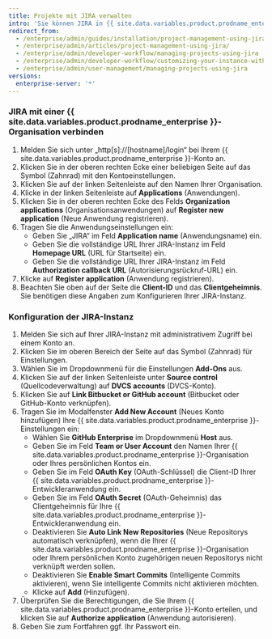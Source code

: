 ```yaml
---
title: Projekte mit JIRA verwalten
intro: 'Sie können JIRA in {{ site.data.variables.product.prodname_enterprise }} zur Projektverwaltung integrieren.'
redirect_from:
  - /enterprise/admin/guides/installation/project-management-using-jira/
  - /enterprise/admin/articles/project-management-using-jira/
  - /enterprise/admin/developer-workflow/managing-projects-using-jira
  - /enterprise/admin/developer-workflow/customizing-your-instance-with-integrations
  - /enterprise/admin/user-management/managing-projects-using-jira
versions:
  enterprise-server: '*'
---
```


### JIRA mit einer {{ site.data.variables.product.prodname_enterprise }}-Organisation verbinden

1. Melden Sie sich unter „http[s]://[hostname]/login“ bei Ihrem {{ site.data.variables.product.prodname_enterprise }}-Konto an.
1. Klicken Sie in der oberen rechten Ecke einer beliebigen Seite auf das Symbol (Zahnrad) mit den Kontoeinstellungen.
1. Klicken Sie auf der linken Seitenleiste auf den Namen Ihrer Organisation.
1. Klicke in der linken Seitenleiste auf **Applications** (Anwendungen).
1. Klicken Sie in der oberen rechten Ecke des Felds **Organization applications** (Organisationsanwendungen) auf **Register new application** (Neue Anwendung registrieren).
1. Tragen Sie die Anwendungseinstellungen ein:
    - Geben Sie „JIRA“ im Feld **Application name** (Anwendungsname) ein.
    - Geben Sie die vollständige URL Ihrer JIRA-Instanz im Feld **Homepage URL** (URL für Startseite) ein.
    - Geben Sie die vollständige URL Ihrer JIRA-Instanz im Feld **Authorization callback URL** (Autorisierungsrückruf-URL) ein.
1. Klicke auf **Register application** (Anwendung registrieren).
1. Beachten Sie oben auf der Seite die **Client-ID** und das **Clientgeheimnis**. Sie benötigen diese Angaben zum Konfigurieren Ihrer JIRA-Instanz.

### Konfiguration der JIRA-Instanz

1. Melden Sie sich auf Ihrer JIRA-Instanz mit administrativem Zugriff bei einem Konto an.
1. Klicken Sie im oberen Bereich der Seite auf das Symbol (Zahnrad) für Einstellungen.
1. Wählen Sie im Dropdownmenü für die Einstellungen **Add-Ons** aus.
1. Klicken Sie auf der linken Seitenleiste unter **Source control** (Quellcodeverwaltung) auf **DVCS accounts** (DVCS-Konto).
1. Klicken Sie auf **Link Bitbucket or GitHub account** (Bitbucket oder GitHub-Konto verknüpfen).
1. Tragen Sie im Modalfenster **Add New Account** (Neues Konto hinzufügen) Ihre {{ site.data.variables.product.prodname_enterprise }}-Einstellungen ein:
    - Wählen Sie **GitHub Enterprise** im Dropdownmenü **Host** aus.
    - Geben Sie im Feld **Team or User Account** den Namen Ihrer {{ site.data.variables.product.prodname_enterprise }}-Organisation oder Ihres persönlichen Kontos ein.
    - Geben Sie im Feld **OAuth Key** (OAuth-Schlüssel) die Client-ID Ihrer {{ site.data.variables.product.prodname_enterprise }}-Entwickleranwendung ein.
    - Geben Sie im Feld **OAuth Secret** (OAuth-Geheimnis) das Clientgeheimnis für Ihre {{ site.data.variables.product.prodname_enterprise }}-Entwickleranwendung ein.
    - Deaktivieren Sie **Auto Link New Repositories** (Neue Repositorys automatisch verknüpfen), wenn die Ihrer {{ site.data.variables.product.prodname_enterprise }}-Organisation oder Ihrem persönlichen Konto zugehörigen neuen Repositorys nicht verknüpft werden sollen.
    - Deaktivieren Sie **Enable Smart Commits** (Intelligente Commits aktivieren), wenn Sie intelligente Commits nicht aktivieren möchten.
    - Klicke auf **Add** (Hinzufügen).
1. Überprüfen Sie die Berechtigungen, die Sie Ihrem {{ site.data.variables.product.prodname_enterprise }}-Konto erteilen, und klicken Sie auf **Authorize application** (Anwendung autorisieren).
1. Geben Sie zum Fortfahren ggf. Ihr Passwort ein.
